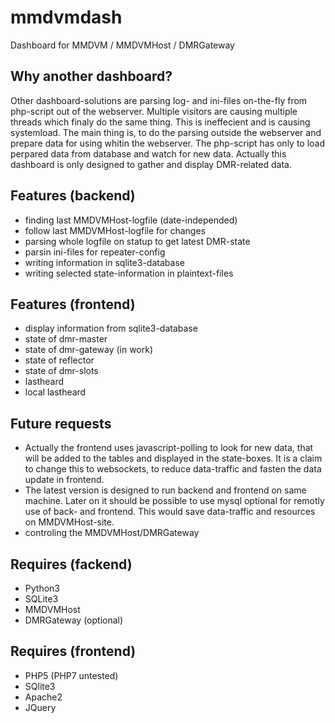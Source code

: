 # mmdvmdash
Dashboard for MMDVM / MMDVMHost / DMRGateway

## Why another dashboard?
Other dashboard-solutions are parsing log- and ini-files on-the-fly from php-script out of the webserver. Multiple visitors are causing multiple threads which finaly do the same thing. This is ineffecient and is causing systemload. 
The main thing is, to do the parsing outside the webserver and prepare data for using whitin the webserver. The php-script has only to load perpared data from database and watch for new data.
Actually this dashboard is only designed to gather and display DMR-related data. 

## Features (backend)
* finding last MMDVMHost-logfile (date-independed)
* follow last MMDVMHost-logfile for changes
* parsing whole logfile on statup to get latest DMR-state
* parsin ini-files for repeater-config
* writing information in sqlite3-database
* writing selected state-information in plaintext-files

## Features (frontend)
* display information from sqlite3-database
 * state of dmr-master
 * state of dmr-gateway (in work)
 * state of reflector
 * state of dmr-slots
 * lastheard
 * local lastheard

## Future requests
* Actually the frontend uses javascript-polling to look for new data, that will be added to the tables and displayed in the state-boxes. It is a claim to change this to websockets, to reduce data-traffic and fasten the data update in frontend.
* The latest version is designed to run backend and frontend on same machine. Later on it should be possible to use mysql optional for remotly use of back- and frontend. This would save data-traffic and resources on MMDVMHost-site. 
* controling the MMDVMHost/DMRGateway

## Requires (fackend)
* Python3
* SQLite3
* MMDVMHost
* DMRGateway (optional)

## Requires (frontend)
* PHP5 (PHP7 untested)
* SQlite3
* Apache2
* JQuery
